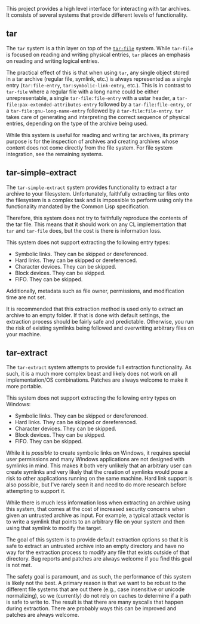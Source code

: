 This project provides a high level interface for interacting with tar
archives. It consists of several systems that provide different levels of
functionality.

## tar

The `tar` system is a thin layer on top of
the [`tar-file`](https://gitlab.common-lisp.net/cl-tar/cl-tar-file)
system. While `tar-file` is focused on reading and writing physical entries,
`tar` places an emphasis on reading and writing logical entries.

The practical effect of this is that when using `tar`, any single object stored
in a tar archive (regular file, symlink, etc.) is always represented as a
single entry (`tar:file-entry`, `tar:symbolic-link-entry`, etc.). This is in
contrast to `tar-file` where a regular file with a long name could be either
unrepresentable, a single `tar-file:file-entry` with a ustar header, a
`tar-file:pax-extended-attributes-entry` followed by a `tar-file:file-entry`,
or a `tar-file:gnu-long-name-entry` followed by a `tar-file:file-entry`. `tar`
takes care of generating and interpreting the correct sequence of physical
entries, depending on the type of the archive being used.

While this system is useful for reading and writing tar archives, its primary
purpose is for the inspection of archives and creating archives whose content
does not come directly from the file system. For file system integration, see
the remaining systems.

## tar-simple-extract

The `tar-simple-extract` system provides functionality to extract a tar archive
to your filesystem. Unfortunately, faithfully extracting tar files onto the
filesystem is a complex task and is impossible to perform using only the
functionality mandated by the Common Lisp specification.

Therefore, this system does not try to faithfully reproduce the contents of the
tar file. This means that it should work on any CL implementation that `tar`
and `tar-file` does, but the cost is there is information loss.

This system does not support extracting the following entry types:

+ Symbolic links. They can be skipped or dereferenced.
+ Hard links. They can be skipped or dereferenced.
+ Character devices. They can be skipped.
+ Block devices. They can be skipped.
+ FIFO. They can be skipped.

Additionally, metadata such as file owner, permissions, and modification time
are not set.

It is recommended that this extraction method is used only to extract an
archive to an empty folder. If that is done with default settings, the
extraction process should be fairly safe and predictable. Otherwise, you run
the risk of existing symlinks being followed and overwriting arbitrary files on
your machine.

## tar-extract

The `tar-extract` system attempts to provide full extraction functionality. As
such, it is a much more complex beast and likely does not work on all
implementation/OS combinations. Patches are always welcome to make it more
portable.

This system does not support extracting the following entry types on Windows:

+ Symbolic links. They can be skipped or dereferenced.
+ Hard links. They can be skipped or dereferenced.
+ Character devices. They can be skipped.
+ Block devices. They can be skipped.
+ FIFO. They can be skipped.

While it is *possible* to create symbolic links on Windows, it requires special
user permissions and many Windows applications are not designed with symlinks
in mind. This makes it both very unlikely that an arbitrary user can create
symlinks and very likely that the creation of symlinks would pose a risk to
other applications running on the same machine. Hard link support is also
possible, but I've rarely seen it and need to do more research before
attempting to support it.

While there is much less information loss when extracting an archive using this
system, that comes at the cost of increased security concerns when given an
untrusted archive as input. For example, a typical attack vector is to write a
symlink that points to an arbitrary file on your system and then using that
symlink to modify the target.

The goal of this system is to provide default extraction options so that it is
safe to extract an untrusted archive into an empty directory and have no way
for the extraction process to modify any file that exists outside of that
directory. Bug reports and patches are always welcome if you find this goal is
not met.

The safety goal is paramount, and as such, the performance of this system is
likely not the best. A primary reason is that we want to be robust to the
different file systems that are out there (e.g., case insensitive or unicode
normalizing), so we (currently) do not rely on caches to determine if a path is
safe to write to. The result is that there are many syscalls that happen during
extraction. There are probably ways this can be improved and patches are always
welcome.
